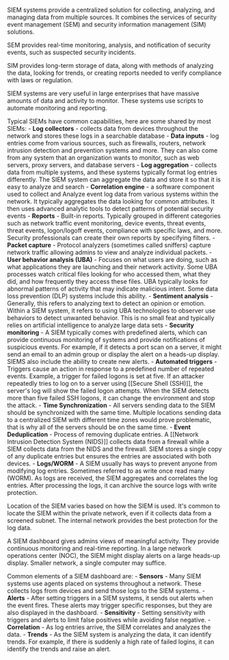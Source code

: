 SIEM systems provide a centralized solution for collecting, analyzing, and managing data from multiple sources. It combines the services of security event management (SEM) and security information management (SIM) solutions. 

SEM provides real-time monitoring, analysis, and notification of security events, such as suspected security incidents. 

SIM provides long-term storage of data, along with methods of analyzing the data, looking for trends, or creating reports needed to verify compliance with laws or regulation.

SIEM systems are very useful in large enterprises that have massive amounts of data and activity to monitor. These systems use scripts to automate monitoring and reporting.

Typical SIEMs have common capabilities, here are some shared by most SIEMs:
	- **Log collectors** - collects data from devices throughout the network and stores these logs in a searchable database
	- **Data inputs** - log entries come from various sources, such as firewalls, routers, network intrusion detection and prevention systems and more. They can also come from any system that an organization wants to monitor, such as web servers, proxy servers, and database servers
	- **Log aggregation** - collects data from multiple systems, and these systems typically format log entries differently. The SIEM system can aggregate the data and store it so that it is easy to analyze and search
	- **Correlation engine** - a software component used to collect and Analyze event log data from various systems within the network. It typically aggregates the data looking for common attributes. It then uses advanced analytic tools to detect patterns of potential security events
	- **Reports** - Built-in reports. Typically grouped in different categories such as network traffic event monitoring, device events, threat events, threat events, logon/logoff events, compliance with specific laws, and more. Security professionals can create their own reports by specifying filters.
	- **Packet capture** - Protocol analyzers (sometimes called sniffers) capture network traffic allowing admins to view and analyze individual packets.
	- **User behavior analysis (UBA)** - Focuses on what users are doing, such as what applications they are launching and their network activity. Some UBA processes watch critical files looking for who accessed them, what they did, and how frequently they access these files. UBA typically looks for abnormal patterns of activity that may indicate malicious intent. Some data loss prevention (DLP) systems include this ability.
	- **Sentiment analysis** - Generally, this refers to analyzing text to detect an opinion or emotion. Within a SIEM system, it refers to using UBA technologies to observer use behaviors to detect unwanted behavior. This is no small feat and typically relies on artificial intelligence to analyze large data sets
	- **Security monitoring** - A SIEM typically comes with predefined alerts, which can provide continuous monitoring of systems and provide notifications of suspicious events. For example, if it detects a port scan on a server, it might send an email to an admin group or display the alert on a heads-up display. SIEMS also include the ability to create new alerts.
	- **Automated triggers** - Triggers cause an action in response to a predefined number of repeated events. Example, a trigger for failed logons is set at five. If an attacker repeatedly tries to log on to a server using [[Secure Shell (SSH)]], the server's log will show the failed logon attempts. When the SIEM detects more than five failed SSH logons, it can change the environment and stop the attack.
	- **Time Synchronization** - All servers sending data to the SIEM should be synchronized with the same time. Multiple locations sending data to a centralized SIEM with different time zones would prove problematic, that is why all of the servers should be on the same time.
	- **Event Deduplication** - Process of removing duplicate entries. A [[Network Intrusion Detection System (NIDS)]] collects data from a firewall while a SIEM collects data from the NIDS and the firewall. SIEM stores a single copy of any duplicate entries but ensures the entries are associated with both devices.
	- **Logs/WORM** - A SIEM usually has ways to prevent anyone from modifying log entries. Sometimes referred to as write once read many (WORM). As logs are received, the SIEM aggregates and correlates the log entries. After processing the logs, it can archive the source logs with write protection. 

Location of the SIEM varies based on how the SIEM is used. It's common to locate the SIEM within the private network, even if it collects data from a screened subnet. The internal network provides the best protection for the log data.

A SIEM dashboard gives admins views of meaningful activity. They provide continuous monitoring and real-time reporting. In a large network operations center (NOC), the SIEM might display alerts on  a large heads-up display. Smaller network, a single computer may suffice.

Common elements of a SIEM dashboard are:
	- **Sensors** - Many SIEM systems use agents placed on systems throughout a network. These collects logs from devices and send those logs to the SIEM systems.
	- **Alerts** - After setting triggers in a SIEM systems, it sends out alerts when the event fires. These alerts may trigger specific responses, but they are also displayed in the dashboard.
	- **Sensitivity** - Setting sensitivity with triggers and alerts to limit false positives while avoiding false negative.
	- **Correlation** - As log entries arrive, the SIEM correlates and analyzes the data.
	- **Trends** - As the SIEM system is analyzing the data, it can identify trends. For example, if there is suddenly a high rate of failed logins, it can identify the trends and raise an alert.
